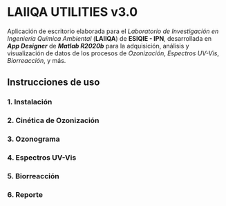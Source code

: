 # LAIIQA UTILITIES v3.0

Aplicación de escritorio elaborada para el _Laboratorio de Investigación en Ingeniería Química Ambiental_ (**LAIIQA**) de **ESIQIE - IPN**, desarrollada en **_App Designer_** de **_Matlab R2020b_** para la adquisición, análisis y visualización de datos de los procesos de _Ozonización_, _Espectros UV-Vis_, _Biorreacción_, y más.

## Instrucciones de uso
### 1. Instalación
### 2. Cinética de Ozonización
### 3. Ozonograma
### 4. Espectros UV-Vis
### 5. Biorreacción
### 6. Reporte
